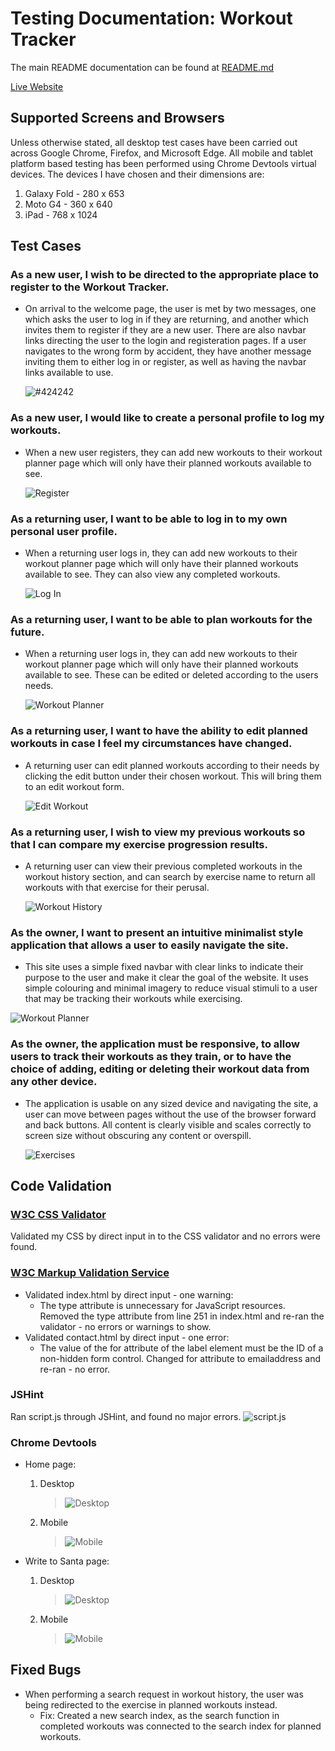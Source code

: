# Testing Documentation: Workout Tracker

The main README documentation can be found at [README.md](README.md)

[Live Website](https://workout-tracker-ms-project.herokuapp.com/)

## Supported Screens and Browsers

Unless otherwise stated, all desktop test cases have been carried out across Google Chrome, Firefox, and Microsoft Edge.
All mobile and tablet platform based testing has been performed using Chrome Devtools virtual devices.
The devices I have chosen and their dimensions are:

 1. Galaxy Fold - 280 x 653
 2. Moto G4 - 360 x 640
 3. iPad - 768 x 1024

## Test Cases

### As a new user, I wish to be directed to the appropriate place to register to the Workout Tracker.

- On arrival to the welcome page, the user is met by two messages, one which asks the user to log in if they are returning, and another which invites them to register if they are a new user. There are also navbar links directing the user to the login and registeration pages. If a user navigates to the wrong form by accident, they have another message inviting them to either log in or register, as well as having the navbar links available to use.

    ![#424242](static/images/grey-darken-3.jpg)

### As a new user, I would like to create a personal profile to log my workouts.

- When a new user registers, they can add new workouts to their workout planner page which will only have their planned workouts available to see.

    ![Register](static/images/register-motog4.jpg)

### As a returning user, I want to be able to log in to my own personal user profile.

- When a returning user logs in, they can add new workouts to their workout planner page which will only have their planned workouts available to see. They can also view any completed workouts.

    ![Log In](static/images/login-ipad.jpg)

### As a returning user, I want to be able to plan workouts for the future.

- When a returning user logs in, they can add new workouts to their workout planner page which will only have their planned workouts available to see. These can be edited or deleted according to the users needs.

    ![Workout Planner](static/images/workout-planner-ipad.jpg)

### As a returning user, I want to have the ability to edit planned workouts in case I feel my circumstances have changed.

- A returning user can edit planned workouts according to their needs by clicking the edit button under their chosen workout. This will bring them to an edit workout form.

    ![Edit Workout](static/images/edit-workout-ipad.jpg)

### As a returning user, I wish to view my previous workouts so that I can compare my exercise progression results.

- A returning user can view their previous completed workouts in the workout history section, and can search by exercise name to return all workouts with that exercise for their perusal.

    ![Workout History](static/images/workout-history-desktop.jpg)

### As the owner, I want to present an intuitive minimalist style application that allows a user to easily navigate the site.

- This site uses a simple fixed navbar with clear links to indicate their purpose to the user and make it clear the goal of the website. It uses simple colouring and minimal imagery to reduce visual stimuli to a user that may be tracking their workouts while exercising.

![Workout Planner](static/images/workout-planner-ipad.jpg)

### As the owner, the application must be responsive, to allow users to track their workouts as they train, or to have the choice of adding, editing or deleting their workout data from any other device.

- The application is usable on any sized device and navigating the site, a user can move between pages without the use of the browser forward and back buttons. All content is clearly visible and scales correctly to screen size without obscuring any content or overspill.

    ![Exercises](static/images/exercises-fold.jpg)

## Code Validation

### [W3C CSS Validator](https://jigsaw.w3.org/css-validator/#validate_by_input)

Validated my CSS by direct input in to the CSS validator and no errors were found.

### [W3C Markup Validation Service](https://validator.w3.org/#validate_by_input)

- Validated index.html by direct input - one warning: 
   -  The type attribute is unnecessary for JavaScript resources.
Removed the type attribute from line 251 in index.html and re-ran the validator - no errors or warnings to show.
- Validated contact.html by direct input - one error:
    - The value of the for attribute of the label element must be the ID of a non-hidden form control. Changed for attribute to emailaddress and re-ran - no error.

### JSHint

Ran script.js through JSHint, and found no major errors.
![script.js]()

### Chrome Devtools

- Home page:
    1. Desktop
        >  ![Desktop]()
    2. Mobile
        > ![Mobile]()

- Write to Santa page:
    1. Desktop
        > ![Desktop]()
    2. Mobile
        > ![Mobile]()

## Fixed Bugs

- When performing a search request in workout history, the user was being redirected to the exercise in planned workouts instead.
    - Fix: Created a new search index, as the search function in completed workouts was connected to the search index for planned workouts.